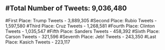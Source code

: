 #Total Number of Tweets: 9,036,480 
---
#First Place: Trump Tweets - 3,889,305
#Second Place: Rubio Tweets - 1,597,580
#Third Place: Cruz Tweets - 1,268,581
#Fourth Place: Clinton Tweets - 1,035,547
#Fifth Place: Sanders Tweets - 458,392
#Sixth Place: Carson Tweets - 321,596
#Seventh Place: Jeb! Tweets - 243,350
#Last Place: Kasich Tweets - 223,117
